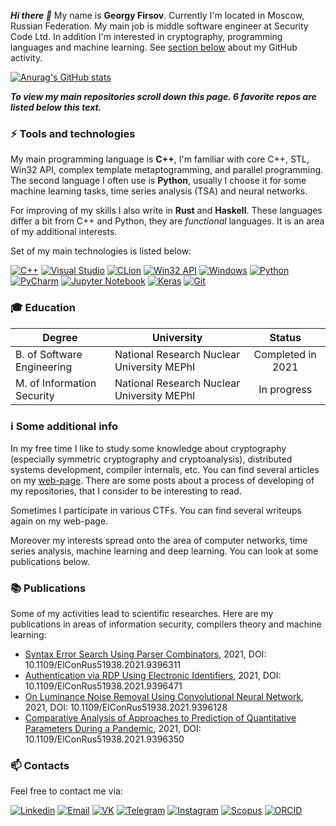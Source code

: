 ***Hi there 👋*** My name is **Georgy Firsov**. Currently I'm located in Moscow, Russian Federation. My main job is middle software engineer at Security Code Ltd. In addition I'm interested in cryptography, programming languages and machine learning. See [section below](#information_source-some-additional-info) about my GitHub activity.

[![Anurag's GitHub stats](https://github-readme-stats.vercel.app/api?username=GeorgyFirsov&show_icons=true&theme=tokyonight&count_private=true&hide=stars)](https://github.com/anuraghazra/github-readme-stats)

***To view my main repositories scroll down this page. 6 favorite repos are listed below this text.***

### :zap: Tools and technologies
My main programming language is **C++**, I'm familiar with core C++, STL, Win32 API, complex template metaptogramming, and parallel programming.
The second language I often use is **Python**, usually I choose it for some machine learning tasks, time series analysis (TSA) and neural networks. 

For improving of my skills I also write in **Rust** and **Haskell**. These languages differ a bit from C++ and Python, they are *functional* languages. It is an area of my additional interests.

Set of my main technologies is listed below:

[![C++](https://img.shields.io/badge/-C%2B%2b-00599C?logo=C%2B%2b&logoColor=white)]()
[![Visual Studio](https://img.shields.io/badge/-Visual%20Studio-5C2D91?logo=Visual%20Studio&logoColor=white)]()
[![CLion](https://img.shields.io/badge/-CLion-000000?logo=jetbrains&logoColor=white)]()
[![Win32 API](https://img.shields.io/badge/-Win32%20API-666666?logo=Microsoft&logoColor=white)]()
[![Windows](https://img.shields.io/badge/-Windows-0078D6?logo=Windows&logoColor=white)]()
[![Python](https://img.shields.io/badge/-Python-3776AB?logo=python&logoColor=white)]()
[![PyCharm](https://img.shields.io/badge/-PyCharm-000000?logo=jetbrains&logoColor=white)]()
[![Jupyter Notebook](https://img.shields.io/badge/-Jupyter%20Notebook-F37626?logo=jupyter&logoColor=white)]()
[![Keras](https://img.shields.io/badge/-Keras-D00000?logo=Keras&logoColor=white)]()
[![Git](https://img.shields.io/badge/-Git-F05032?logo=Git&logoColor=white)]()

### :mortar_board: Education
| Degree                     | University                                 |  Status           |
| -------------------------- | ------------------------------------------ | :---------------: |
| B. of Software Engineering | National Research Nuclear University MEPhI | Completed in 2021 |
| M. of Information Security | National Research Nuclear University MEPhI | In progress       |

### :information_source: Some additional info
In my free time I like to study some knowledge about cryptography (especially symmetric cryptography and cryptoanalysis), distributed systems development, compiler internals, etc. You can find several articles on my [web-page](https://georgyfirsov.github.io/). There are some posts about a process of developing of my repositories, that I consider to be interesting to read.

Sometimes I participate in various CTFs. You can find several writeups again on my web-page.

Moreover my interests spread onto the area of computer networks, time series analysis, machine learning and deep learning. You can look at some publications below.

### :books: Publications
Some of my activities lead to scientific researches. Here are my publications in areas of information security, compilers theory and machine learning:
- [Syntax Error Search Using Parser Combinators](https://ieeexplore.ieee.org/document/9396311), 2021, DOI: 10.1109/ElConRus51938.2021.9396311
- [Authentication via RDP Using Electronic Identifiers](https://ieeexplore.ieee.org/document/9396471), 2021, DOI: 10.1109/ElConRus51938.2021.9396471
- [On Luminance Noise Removal Using Convolutional Neural Network](https://ieeexplore.ieee.org/document/9396128), 2021, DOI: 10.1109/ElConRus51938.2021.9396128 
- [Comparative Analysis of Approaches to Prediction of Quantitative Parameters During a Pandemic](https://ieeexplore.ieee.org/document/9396350), 2021, DOI: 10.1109/ElConRus51938.2021.9396350

### :mailbox:	Contacts
Feel free to contact me via:

[![Linkedin](https://img.shields.io/badge/-LinkedIn-blue?logo=Linkedin&logoColor=white&link=https://www.linkedin.com/in/georgy-firsov/)](https://www.linkedin.com/in/georgy-firsov/)
[![Email](https://img.shields.io/badge/-Email-de4343?logo=Gmail&logoColor=white&link=mailto:gfirsov007@gmail.com)](mailto:gfirsov007@gmail.com)
[![VK](https://img.shields.io/badge/-VK-4680C2?logo=vk&logoColor=white&link=https://vk.com/g__firsov)](https://vk.com/g__firsov)
[![Telegram](https://img.shields.io/badge/-Telegram-26A5E4?logo=telegram&logoColor=white&link=https://t.me/G_Firsov)](https://t.me/G_Firsov)
[![Instagram](https://img.shields.io/badge/-Instagram-000?logo=Instagram&logoColor=white&link=https://www.instagram.com/g__firsov/)](https://www.instagram.com/g__firsov/)
[![Scopus](https://img.shields.io/badge/-Scopus-E9711C?logo=Scopus&logoColor=white&link=https://www.scopus.com/authid/detail.uri?authorId=57223089781)](https://www.scopus.com/authid/detail.uri?authorId=57223089781)
[![ORCID](https://img.shields.io/badge/-ORCID-A6CE39?logo=ORCID&logoColor=white&link=https://orcid.org/0000-0001-5464-4045)](https://orcid.org/0000-0001-5464-4045)
